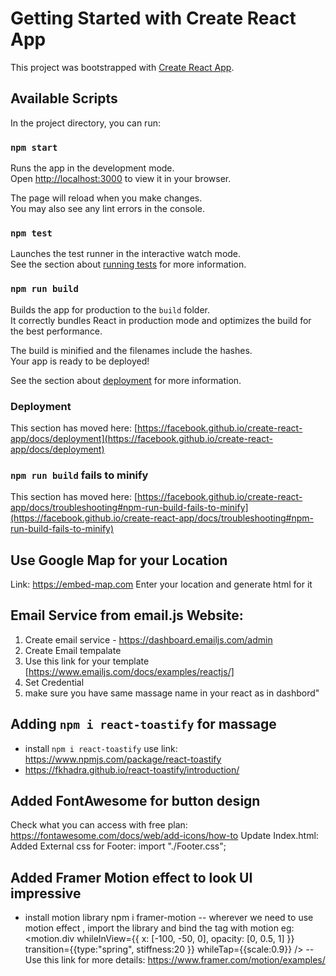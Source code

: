 # Getting Started with Create React App

This project was bootstrapped with [Create React App](https://github.com/facebook/create-react-app).

## Available Scripts

In the project directory, you can run:

### `npm start`

Runs the app in the development mode.\
Open [http://localhost:3000](http://localhost:3000) to view it in your browser.

The page will reload when you make changes.\
You may also see any lint errors in the console.

### `npm test`

Launches the test runner in the interactive watch mode.\
See the section about [running tests](https://facebook.github.io/create-react-app/docs/running-tests) for more information.

### `npm run build`

Builds the app for production to the `build` folder.\
It correctly bundles React in production mode and optimizes the build for the best performance.

The build is minified and the filenames include the hashes.\
Your app is ready to be deployed!

See the section about [deployment](https://facebook.github.io/create-react-app/docs/deployment) for more information.

### Deployment

This section has moved here: [https://facebook.github.io/create-react-app/docs/deployment](https://facebook.github.io/create-react-app/docs/deployment)

### `npm run build` fails to minify

This section has moved here: [https://facebook.github.io/create-react-app/docs/troubleshooting#npm-run-build-fails-to-minify](https://facebook.github.io/create-react-app/docs/troubleshooting#npm-run-build-fails-to-minify)


## Use Google Map for your Location
Link: https://embed-map.com
Enter your location and generate html for it


## Email Service from email.js Website:
1. Create email service - https://dashboard.emailjs.com/admin
2. Create Email tempalate
3. Use this link for your template [https://www.emailjs.com/docs/examples/reactjs/]
3. Set Credential 
4. make sure you have same massage name in your react as in dashbord"

## Adding `npm i react-toastify` for massage
- install `npm i react-toastify` use link: https://www.npmjs.com/package/react-toastify
- https://fkhadra.github.io/react-toastify/introduction/

## Added FontAwesome for button design
Check what you can access with free plan: https://fontawesome.com/docs/web/add-icons/how-to
Update Index.html: 
    <script src="https://kit.fontawesome.com/03cfaf9c5d.js" crossorigin="anonymous"></script>
Added External css for Footer: 
            import "./Footer.css";



## Added Framer Motion effect to look UI impressive
- install motion library
    npm i framer-motion
-- wherever we need to use motion effect , import the library and bind the tag with motion
    eg: <motion.div whileInView={{ x: [-100, -50, 0], opacity: [0, 0.5, 1] }} transition={{type:"spring",  stiffness:20 }} whileTap={{scale:0.9}} />
-- Use this link for more details: https://www.framer.com/motion/examples/